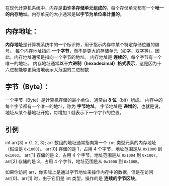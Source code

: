 在现代计算机系统中，内存是**由许多存储单元组成的**，每个存储单元都有一个**唯一的内存地址**。内存单元的大小通常是**以字节为单位来计量的**。

## 内存地址：

 **内存地址**是计算机系统中的一个标识符，用于指示内存中某个特定存储位置的编号。
 每个内存地址指向 **一个字节**，而不是更大的存储单元（如字、双字等）。因此，内存地址通常是指向一个字节的地址。
 内存地址是 **连续的**，每个字节有一个唯一的地址。
 内存地址通常**以十六进制（hexadecimal）格式表示**，这是因为十六进制能够更简洁地表示大范围的二进制数
## 字节（Byte）：

一个字节（Byte）是计算机存储的最小单位，通常由 **8 位**（bit）组成。
内存中的每个字节都有一个唯一的地址，称为 **字节地址**。
字节地址是 **递增的**，也就是说，地址从某个基地址开始，每增加 1 就表示下一个字节的位置。
## 引例
int arr[3] = {1, 2, 3};
arr 数组的地址通常指向第一个 `int` 类型元素的内存地址（假设是 `0x1000`）。
arr[0] 存储的是 1，占用 4 个字节，地址范围是从 `0x1000` 到 `0x1003`。
arr[1] 存储的是 2，占用 4 个字节，地址范围是从 `0x1004` 到 `0x1007`。
arr[2] 存储的是 3，占用 4 个字节，地址范围是从 `0x1008` 到 `0x100B`。

如果你访问 arr，你实际上是通过字节地址来操作内存中的数据，但是在访问 arr[0]、arr[1] 时，由于它们是 int 类型，操作的是 **连续的字节区块**。


